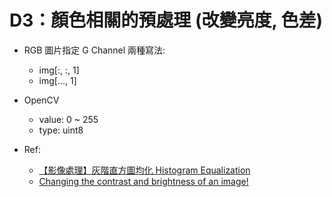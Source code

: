 # D3：顏色相關的預處理 (改變亮度, 色差)
* RGB 圖片指定 G Channel 兩種寫法:
    * img[:, :, 1]
    * img[..., 1]
* OpenCV
    * value: 0 ~ 255
    * type: uint8

* Ref:
    * [【影像處理】灰階直方圖均化 Histogram Equalization](https://jason-chen-1992.weebly.com/home/-histogram-equalization)
    * [Changing the contrast and brightness of an image!](https://docs.opencv.org/3.4/d3/dc1/tutorial_basic_linear_transform.html)